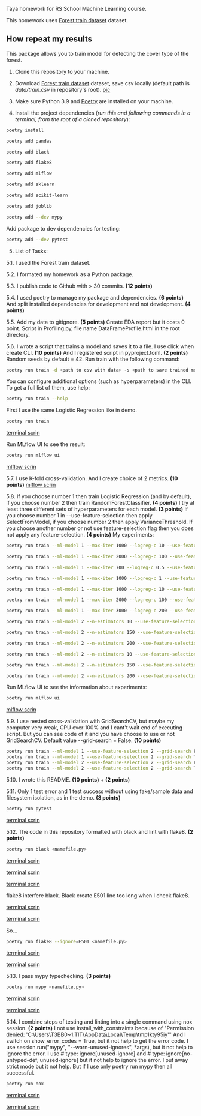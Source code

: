 Taya homework for RS School Machine Learning course.

This homework uses [Forest train dataset](https://www.kaggle.com/competitions/forest-cover-type-prediction/data) dataset.

## How repeat my results
This package allows you to train model for detecting the cover type of the forest.

1. Clone this repository to your machine.

2. Download [Forest train dataset](https://www.kaggle.com/competitions/forest-cover-type-prediction/data) dataset, save csv locally (default path is *data/train.csv* in repository's root).
[pic](https://disk.yandex.ru/i/OVLsGcZz82PNEw)

3. Make sure Python 3.9 and [Poetry](https://python-poetry.org/docs/) are installed on your machine.

4. Install the project dependencies (*run this and following commands in a terminal, from the root of a cloned repository*):
```sh
poetry install
```
```sh
poetry add pandas
```
```sh
poetry add black
```
```sh
poetry add flake8
```
```sh
poetry add mlflow
```
```sh
poetry add sklearn
```
```sh
poetry add scikit-learn
```
```sh
poetry add joblib
```
```sh
poetry add --dev mypy
```
Add package to dev dependencies for testing:
```sh
poetry add --dev pytest
```

5. List of Tasks:

5.1. I used the Forest train dataset.

5.2. I formated my homework as a Python package.

5.3. I publish code to Github with > 30 commits. **(12 points)**

5.4. I used poetry to manage my package and dependencies. **(6 points)** And split installed dependencies for development and not development. **(4 points)**

5.5. Add my data to gitignore. **(5 points)** Create EDA report but it costs 0 point. Script in Profiling.py, file name DataFrameProfile.html in the root directory. 

5.6. I wrote a script that trains a model and saves it to a file. I use click when create CLI. **(10 points)** And I registered script in pyproject.toml. **(2 points)**  Random seeds by default = 42.
Run train with the following command:
```sh
poetry run train -d <path to csv with data> -s <path to save trained model>
```
You can configure additional options (such as hyperparameters) in the CLI. To get a full list of them, use help:
```sh
poetry run train --help
```
First I use the same Logistic Regression like in demo. 
```sh
poetry run train
```
[terminal scrin](https://disk.yandex.ru/i/3FfS6YlUtlJL6A)

Run MLflow UI to see the result:
```sh
poetry run mlflow ui
```
[mlflow scrin](https://disk.yandex.ru/i/_hwLJt1YEBPF_A)

5.7. I use K-fold cross-validation. And I create choice of 2 metrics. **(10 points)** 
[mlflow scrin](https://disk.yandex.ru/i/bfA_JwR8ovNG5w)

5.8.
If you choose number 1 then train Logistic Regression (and by default), if you choose number 2 then train RandomForestClassifier. **(4 points)** I try at least three different sets of hyperparameters for each model. **(3 points)** If you choose number 1 in --use-feature-selection then apply SelectFromModel, if you choose number 2 then apply VarianceThreshold. If you choose another number or not use feature-selection flag then you does not apply any feature-selection. **(4 points)**
My experiments:
```sh
poetry run train --ml-model 1 --max-iter 1000 --logreg-c 10 --use-feature-selection 1
```
```sh
poetry run train --ml-model 1 --max-iter 2000 --logreg-c 100 --use-feature-selection 1
```
```sh
poetry run train --ml-model 1 --max-iter 700 --logreg-c 0.5 --use-feature-selection 1
```
```sh
poetry run train --ml-model 1 --max-iter 1000 --logreg-c 1 --use-feature-selection 1
```
```sh
poetry run train --ml-model 1 --max-iter 1000 --logreg-c 10 --use-feature-selection 2
```
```sh
poetry run train --ml-model 1 --max-iter 2000 --logreg-c 100 --use-feature-selection 2
```
```sh
poetry run train --ml-model 1 --max-iter 3000 --logreg-c 200 --use-feature-selection 2
```
```sh
poetry run train --ml-model 2 --n-estimators 10 --use-feature-selection 1
```
```sh
poetry run train --ml-model 2 --n-estimators 150 --use-feature-selection 1
```
```sh
poetry run train --ml-model 2 --n-estimators 200 --use-feature-selection 1
```
```sh
poetry run train --ml-model 2 --n-estimators 10 --use-feature-selection 2
```
```sh
poetry run train --ml-model 2 --n-estimators 150 --use-feature-selection 2
```
```sh
poetry run train --ml-model 2 --n-estimators 200 --use-feature-selection 2
```
Run MLflow UI to see the information about experiments:
```sh
poetry run mlflow ui
```

[mlflow scrin](https://disk.yandex.ru/i/O_80_G4_TAYVbg)

5.9. I use nested cross-validation with GridSearchCV, but maybe my computer very weak, CPU over 100% and I cant't wait end of executing script. But you can see code of it and you have choose to use or not GridSearchCV. Default value --grid-search = False. **(10 points)**
```sh
poetry run train --ml-model 1 --use-feature-selection 2 --grid-search False
poetry run train --ml-model 1 --use-feature-selection 2 --grid-search True
poetry run train --ml-model 2 --use-feature-selection 2 --grid-search False
poetry run train --ml-model 2 --use-feature-selection 2 --grid-search True
```

5.10. I wrote this README. **(10 points)** + **(2 points)**

5.11. Only 1 test error and 1 test success without using fake/sample data and filesystem isolation, as in the demo. **(3 points)**
```sh
poetry run pytest
```

[terminal scrin](https://disk.yandex.ru/i/KXHC_2dNt2v8Ng)

5.12. The code in this repository formatted with black and lint with flake8. **(2 points)**
```sh
poetry run black <namefile.py>
```
[terminal scrin](https://disk.yandex.ru/i/BEDZN42bQ7ngCw)

[terminal scrin](https://disk.yandex.ru/i/Yiz_g1z9vAGxmQ)

[terminal scrin](https://disk.yandex.ru/i/sAyNSz8V2lMXiQ)

flake8 interfere black. Black create E501 line too long when I check flake8.

[terminal scrin](https://disk.yandex.ru/i/uj0V3mtt5jDt7w)

[terminal scrin](https://disk.yandex.ru/i/kNKIjIo2N3OZBQ)

So...
```sh
poetry run flake8 --ignore=E501 <namefile.py>
```
[terminal scrin](https://disk.yandex.ru/i/EM7SUT6KtPZk5w)

[terminal scrin](https://disk.yandex.ru/i/vr_RlY96OuxV-w)

5.13. I pass mypy typechecking. **(3 points)**
```sh
poetry run mypy <namefile.py>
```
[terminal scrin](https://disk.yandex.ru/i/M1HFug595WNfYQ)

[terminal scrin](https://disk.yandex.ru/i/M0myvGh4d5ZHDQ)

5.14. I combine steps of testing and linting into a single command using nox session. **(2 points)**
I not use install_with_constraints because of "Permission denied: 'C:\\Users\\T3BB0~1.TIT\\AppData\\Local\\Temp\\tmp1kty95iy'"
And I switch on show_error_codes = True, but it not help to get the error code. 
I use session.run("mypy", "--warn-unused-ignores", *args), but it not help to ignore the error. 
I use # type: ignore[unused-ignore] and # type: ignore[no-untyped-def, unused-ignore] but it not help to ignore the error. 
I put away strict mode but it not help. 
But if I use only poetry run mypy then all successful.
```sh
poetry run nox
```
[terminal scrin](https://disk.yandex.ru/i/KruqP87YL8GpcA)

[terminal scrin](https://disk.yandex.ru/i/YemI2UaOdtDZJA)

